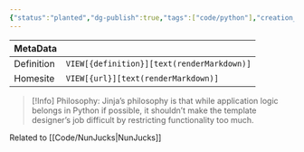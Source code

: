 ```yaml
---
{"status":"planted","dg-publish":true,"tags":["code/python"],"creation_date":"2024-05-03 22:18","definition":"Jinja is a fast, expressive, extensible templating engine.","url":"https://jinja.palletsprojects.com/en/3.1.x/intro/","permalink":"/code/jinja/","dgPassFrontmatter":true}
---
```


| MetaData   |                                            |
| ---------- | ------------------------------------------ |
| Definition | `VIEW[{definition}][text(renderMarkdown)]` |
| Homesite   | `VIEW[{url}][text(renderMarkdown)]`        |


> [!Info] Philosophy: 
> Jinja’s philosophy is that while application logic belongs in Python if possible, it shouldn’t make the template designer’s job difficult by restricting functionality too much.

Related to [[Code/NunJucks\|NunJucks]]